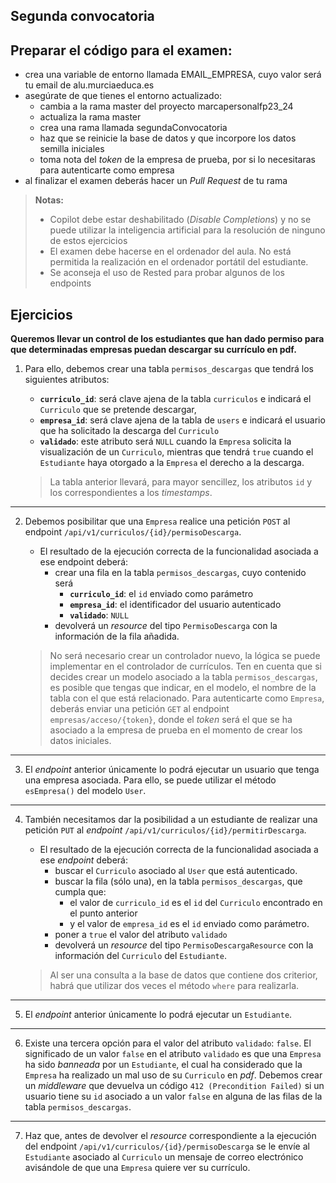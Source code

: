## Segunda convocatoria

## Preparar el código para el examen:

* crea una variable de entorno llamada EMAIL_EMPRESA, cuyo valor será tu email de alu.murciaeduca.es
* asegúrate de que tienes el entorno actualizado:
    * cambia a la rama master del proyecto marcapersonalfp23_24
    * actualiza la rama master
    * crea una rama llamada segundaConvocatoria
    * haz que se reinicie la base de datos y que incorpore los datos semilla iniciales
    * toma nota del _token_ de la empresa de prueba, por si lo necesitaras para autenticarte como empresa
* al finalizar el examen deberás hacer un _Pull Request_ de tu rama

> **Notas:**
>
> * Copilot debe estar deshabilitado (_Disable Completions_) y no se puede utilizar la inteligencia artificial para la resolución de ninguno de estos ejercicios
> * El examen debe hacerse en el ordenador del aula. No está permitida la realización en el ordenador portátil del estudiante.
> * Se aconseja el uso de Rested para probar algunos de los endpoints


## Ejercicios

**Queremos llevar un control de los estudiantes que han dado permiso para que determinadas empresas puedan descargar su currículo en pdf.**

1. Para ello, debemos crear una tabla `permisos_descargas` que tendrá los siguientes atributos:

	* **`curriculo_id`**: será clave ajena de la tabla `curriculos` e indicará el `Curriculo` que se pretende descargar,
	* **`empresa_id`**: será clave ajena de la tabla de `users` e indicará el usuario que ha solicitado la descarga del `Curriculo`
	* **`validado`**: este atributo será `NULL` cuando la `Empresa` solicita la visualización de un `Curriculo`, mientras que tendrá `true` cuando el `Estudiante` haya otorgado a la `Empresa` el derecho a la descarga.

    > La tabla anterior llevará, para mayor sencillez, los atributos `id` y los correspondientes a los _timestamps_.

<hr />

2. Debemos posibilitar que una `Empresa` realice una petición `POST` al endpoint `/api/v1/curriculos/{id}/permisoDescarga`.

    * El resultado de la ejecución correcta de la funcionalidad asociada a ese endpoint deberá:
        * crear una fila en la tabla `permisos_descargas`, cuyo contenido será
            * **`curriculo_id`**: el `id` enviado como parámetro
            * **`empresa_id`**: el identificador del usuario autenticado
            * **`validado`**: `NULL`
        * devolverá un _resource_ del tipo `PermisoDescarga` con la información de la fila añadida.

    > No será necesario crear un controlador nuevo, la lógica se puede implementar en el controlador de currículos.
    > Ten en cuenta que si decides crear un modelo asociado a la tabla `permisos_descargas`, es posible que tengas que indicar, en el modelo, el nombre de la tabla con el que está relacionado.
    > Para autenticarte como `Empresa`, deberás enviar una petición `GET` al endpoint `empresas/acceso/{token}`, donde el _token_ será el que se ha asociado a la empresa de prueba en el momento de crear los datos iniciales.

<hr />

3. El _endpoint_ anterior únicamente lo podrá ejecutar un usuario que tenga una empresa asociada. Para ello, se puede utilizar el método `esEmpresa()` del modelo `User`.

<hr />

4. También necesitamos dar la posibilidad a un estudiante de realizar una petición `PUT` al _endpoint_ `/api/v1/curriculos/{id}/permitirDescarga`.

    * El resultado de la ejecución correcta de la funcionalidad asociada a ese _endpoint_ deberá:
        * buscar el `Curriculo` asociado al `User` que está autenticado.
        * buscar la fila (sólo una), en la tabla `permisos_descargas`, que cumpla que:
            * el valor de `curriculo_id` es el `id` del `Curriculo` encontrado en el punto anterior
            * y el valor de `empresa_id` es el `id` enviado como parámetro.
        * poner a `true` el valor del atributo `validado`
        * devolverá un _resource_ del tipo `PermisoDescargaResource` con la información del `Curriculo` del `Estudiante`.
    
    > Al ser una consulta a la base de datos que contiene dos criterior, habrá que utilizar dos veces el método `where` para realizarla.

<hr />

5. El _endpoint_ anterior únicamente lo podrá ejecutar un `Estudiante`.

<hr />

6. Existe una tercera opción para el valor del atributo `validado`: `false`. El significado de un valor `false` en el atributo `validado` es que una `Empresa` ha sido _banneada_ por un `Estudiante`, el cual ha considerado que la `Empresa` ha realizado un mal uso de su `Curriculo` en _pdf_. Debemos crear un _middleware_ que devuelva un código `412 (Precondition Failed)` si un usuario tiene su `id` asociado a un valor `false` en alguna de las filas de la tabla `permisos_descargas`.

<hr />

7. Haz que, antes de devolver el _resource_ correspondiente a la ejecución del endpoint `/api/v1/curriculos/{id}/permisoDescarga` se le envíe al `Estudiante` asociado al `Curriculo` un mensaje de correo electrónico avisándole de que una `Empresa` quiere ver su currículo.
